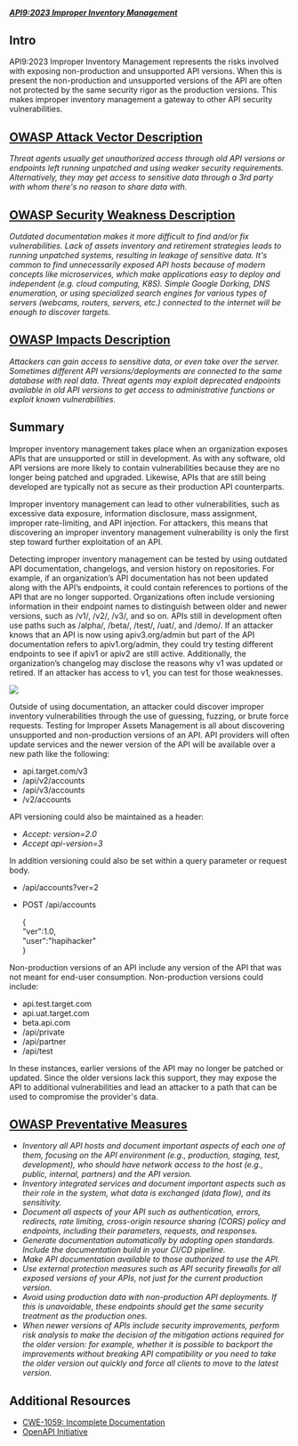 ##### [API9:2023 Improper Inventory Management](https://university.apisec.ai/products/owasp-api-security-top-10-and-beyond/categories/2152492227)

## Intro

API9:2023 Improper Inventory Management represents the risks involved with exposing non-production and unsupported API versions. When this is present the non-production and unsupported versions of the API are often not protected by the same security rigor as the production versions. This makes improper inventory management a gateway to other API security vulnerabilities.

## [OWASP Attack Vector Description](https://owasp.org/API-Security/editions/2023/en/0xa9-improper-inventory-management/)

_Threat agents usually get unauthorized access through old API versions or endpoints left running unpatched and using weaker security requirements. Alternatively, they may get access to sensitive data through a 3rd party with whom there's no reason to share data with._

## [OWASP Security Weakness Description](https://owasp.org/API-Security/editions/2023/en/0xa9-improper-inventory-management/)

_Outdated documentation makes it more difficult to find and/or fix vulnerabilities. Lack of assets inventory and retirement strategies leads to running unpatched systems, resulting in leakage of sensitive data. It's common to find unnecessarily exposed API hosts because of modern concepts like microservices, which make applications easy to deploy and independent (e.g. cloud computing, K8S). Simple Google Dorking, DNS enumeration, or using specialized search engines for various types of servers (webcams, routers, servers, etc.) connected to the internet will be enough to discover targets._

## [OWASP Impacts Description](https://owasp.org/API-Security/editions/2023/en/0xa9-improper-inventory-management/)

_Attackers can gain access to sensitive data, or even take over the server. Sometimes different API versions/deployments are connected to the same database with real data. Threat agents may exploit deprecated endpoints available in old API versions to get access to administrative functions or exploit known vulnerabilities._

## Summary

Improper inventory management takes place when an organization exposes APIs that are unsupported or still in development. As with any software, old API versions are more likely to contain vulnerabilities because they are no longer being patched and upgraded. Likewise, APIs that are still being developed are typically not as secure as their production API counterparts.

Improper inventory management can lead to other vulnerabilities, such as excessive data exposure, information disclosure, mass assignment, improper rate-limiting, and API injection. For attackers, this means that discovering an improper inventory management vulnerability is only the first step toward further exploitation of an API.

Detecting improper inventory management can be tested by using outdated API documentation, changelogs, and version history on repositories. For example, if an organization’s API documentation has not been updated along with the API’s endpoints, it could contain references to portions of the API that are no longer supported. Organizations often include versioning information in their endpoint names to distinguish between older and newer versions, such as /v1/, /v2/, /v3/, and so on. APIs still in development often use paths such as /alpha/, /beta/, /test/, /uat/, and /demo/. If an attacker knows that an API is now using apiv3.org/admin but part of the API documentation refers to apiv1.org/admin, they could try testing different endpoints to see if apiv1 or apiv2 are still active. Additionally, the organization’s changelog may disclose the reasons why v1 was updated or retired. If an attacker has access to v1, you can test for those weaknesses.

![](https://kajabi-storefronts-production.kajabi-cdn.com/kajabi-storefronts-production/site/2147573912/products/FGPF2fPT8ysfQHtTHQbk_Wayback1.PNG)

Outside of using documentation, an attacker could discover improper inventory vulnerabilities through the use of guessing, fuzzing, or brute force requests. Testing for Improper Assets Management is all about discovering unsupported and non-production versions of an API. API providers will often update services and the newer version of the API will be available over a new path like the following:

- api.target.com/v3
- /api/v2/accounts
- /api/v3/accounts
- /v2/accounts

API versioning could also be maintained as a header:

- _Accept: version=2.0_
- _Accept api-version=3_

In addition versioning could also be set within a query parameter or request body.

- /api/accounts?ver=2
- POST /api/accounts  
      
    {  
    "ver":1.0,  
    "user":"hapihacker"  
    }

Non-production versions of an API include any version of the API that was not meant for end-user consumption. Non-production versions could include:

- api.test.target.com
- api.uat.target.com
- beta.api.com
- /api/private
- /api/partner
- /api/test

In these instances, earlier versions of the API may no longer be patched or updated. Since the older versions lack this support, they may expose the API to additional vulnerabilities and lead an attacker to a path that can be used to compromise the provider's data. 

## [OWASP Preventative Measures](https://owasp.org/API-Security/editions/2023/en/0xa9-improper-inventory-management/)

- _Inventory all API hosts and document important aspects of each one of them, focusing on the API environment (e.g., production, staging, test, development), who should have network access to the host (e.g., public, internal, partners) and the API version._
- _Inventory integrated services and document important aspects such as their role in the system, what data is exchanged (data flow), and its sensitivity._
- _Document all aspects of your API such as authentication, errors, redirects, rate limiting, cross-origin resource sharing (CORS) policy and endpoints, including their parameters, requests, and responses._
- _Generate documentation automatically by adopting open standards. Include the documentation build in your CI/CD pipeline._
- _Make API documentation available to those authorized to use the API._
- _Use external protection measures such as API security firewalls for all exposed versions of your APIs, not just for the current production version._
- _Avoid using production data with non-production API deployments. If this is unavoidable, these endpoints should get the same security treatment as the production ones._
- _When newer versions of APIs include security improvements, perform risk analysis to make the decision of the mitigation actions required for the older version: for example, whether it is possible to backport the improvements without breaking API compatibility or you need to take the older version out quickly and force all clients to move to the latest version._

## Additional Resources

- [CWE-1059: Incomplete Documentation](https://cwe.mitre.org/data/definitions/1059.html)
- [OpenAPI Initiative](https://www.openapis.org/)
